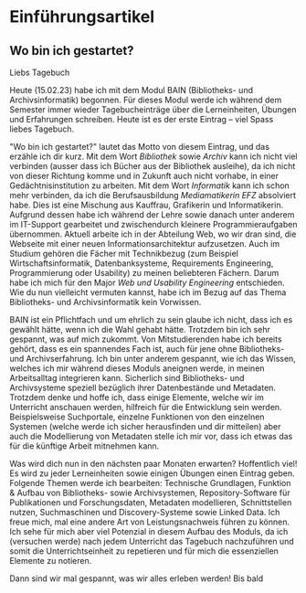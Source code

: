# Einführungsartikel
## Wo bin ich gestartet?

Liebs Tagebuch

Heute (15.02.23) habe ich mit dem Modul BAIN (Bibliotheks- und Archivsinformatik) begonnen. Für dieses Modul werde ich während dem Semester immer wieder Tagebucheinträge über die Lerneinheiten, Übungen und Erfahrungen schreiben. Heute ist es der erste Eintrag – viel Spass liebes Tagebuch.

"Wo bin ich gestartet?" lautet das Motto von diesem Eintrag, und das erzähle ich dir kurz. Mit dem Wort _Bibliothek_ sowie _Archiv_ kann ich nicht viel verbinden (ausser dass ich Bücher aus der Bibliothek ausleihe), da ich nicht von dieser Richtung komme und in Zukunft auch nicht vorhabe, in einer Gedächtnisinstitution zu arbeiten. Mit dem Wort _Informatik_ kann ich schon mehr verbinden, da ich die Berufsausbildung _Mediamatikerin EFZ_ absolviert habe. Dies ist eine Mischung aus Kauffrau, Grafikerin und Informatikerin. Aufgrund dessen habe ich während der Lehre sowie danach unter anderem im IT-Support gearbeitet und zwischendurch kleinere Programmieraufgaben übernommen. Aktuell arbeite ich in der Abteilung Web, wo wir dran sind, die Webseite mit einer neuen Informationsarchitektur aufzusetzen. Auch im Studium gehören die Fächer mit Technikbezug (zum Beispiel Wirtschaftsinformatik, Datenbanksysteme, Requirements Engineering, Programmierung oder Usability) zu meinen beliebteren Fächern. Darum habe ich mich für den Major _Web und Usability Engineering_ entschieden. Wie du nun vielleicht vermuten kannst, habe ich im Bezug auf das Thema Bibliotheks- und Archivsinformatik kein Vorwissen.


BAIN ist ein Pflichtfach und um ehrlich zu sein glaube ich nicht, dass ich es gewählt hätte, wenn ich die Wahl gehabt hätte. Trotzdem bin ich sehr gespannt, was auf mich zukommt. Von Mitstudierenden habe ich bereits gehört, dass es ein spannendes Fach ist, auch für jene ohne Bibliotheks- und Archivserfahrung. Ich bin unter anderem gespannt, wie ich das Wissen, welches ich mir während dieses Moduls aneignen werde, in meinen Arbeitsalltag integrieren kann. Sicherlich sind Bibliotheks- und Archivsysteme speziell bezüglich ihrer Datenbestände und Metadaten. Trotzdem denke und hoffe ich, dass einige Elemente, welche wir im Unterricht anschauen werden, hilfreich für die Entwicklung sein werden. Beispielsweise Suchportale, einzelne Funktionen von den einzelnen Systemen (welche werde ich sicher herausfinden und dir mitteilen) aber auch die Modellierung von Metadaten stelle ich mir vor, dass ich etwas das für die künftige Arbeit mitnehmen kann.

Was wird dich nun in den nächsten paar Monaten erwarten? Hoffentlich viel! Es wird zu jeder Lerneinheiten sowie einigen Übungen einen Eintrag geben. Folgende Themen werde ich bearbeiten: Technische Grundlagen, Funktion & Aufbau von Bibliotheks- sowie Archivsystemen, Repository-Software für Publikationen und Forschungsdaten, Metadaten modellieren, Schnittstellen nutzen, Suchmaschinen und Discovery-Systeme sowie Linked Data. Ich freue mich, mal eine andere Art von Leistungsnachweis führen zu können. Ich sehe für mich aber viel Potenzial in diesem Aufbau des Moduls, da ich (versuchen werde) nach jedem Unterricht das Tagebuch nachzuführen und somit die Unterrichtseinheit zu repetieren und für mich die essenziellen Elemente zu notieren. 

Dann sind wir mal gespannt, was wir alles erleben werden! Bis bald
